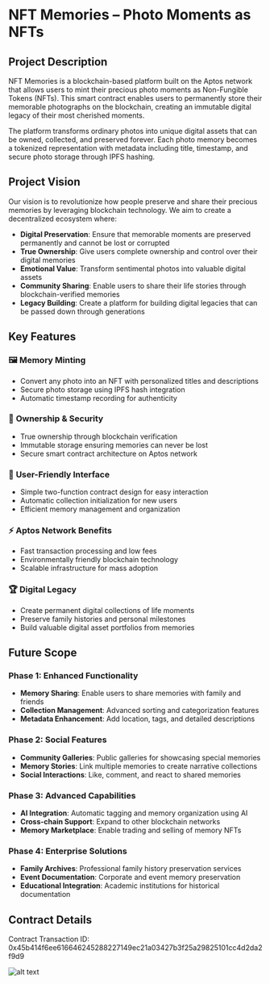 # NFT Memories – Photo Moments as NFTs

## Project Description

NFT Memories is a blockchain-based platform built on the Aptos network that allows users to mint their precious photo moments as Non-Fungible Tokens (NFTs). This smart contract enables users to permanently store their memorable photographs on the blockchain, creating an immutable digital legacy of their most cherished moments.

The platform transforms ordinary photos into unique digital assets that can be owned, collected, and preserved forever. Each photo memory becomes a tokenized representation with metadata including title, timestamp, and secure photo storage through IPFS hashing.

## Project Vision

Our vision is to revolutionize how people preserve and share their precious memories by leveraging blockchain technology. We aim to create a decentralized ecosystem where:

- **Digital Preservation**: Ensure that memorable moments are preserved permanently and cannot be lost or corrupted
- **True Ownership**: Give users complete ownership and control over their digital memories
- **Emotional Value**: Transform sentimental photos into valuable digital assets
- **Community Sharing**: Enable users to share their life stories through blockchain-verified memories
- **Legacy Building**: Create a platform for building digital legacies that can be passed down through generations

## Key Features

### 🖼️ **Memory Minting**
- Convert any photo into an NFT with personalized titles and descriptions
- Secure photo storage using IPFS hash integration
- Automatic timestamp recording for authenticity

### 🔐 **Ownership & Security**
- True ownership through blockchain verification
- Immutable storage ensuring memories can never be lost
- Secure smart contract architecture on Aptos network

### 📱 **User-Friendly Interface**
- Simple two-function contract design for easy interaction
- Automatic collection initialization for new users
- Efficient memory management and organization

### ⚡ **Aptos Network Benefits**
- Fast transaction processing and low fees
- Environmentally friendly blockchain technology
- Scalable infrastructure for mass adoption

### 🏆 **Digital Legacy**
- Create permanent digital collections of life moments
- Preserve family histories and personal milestones
- Build valuable digital asset portfolios from memories

## Future Scope

### Phase 1: Enhanced Functionality
- **Memory Sharing**: Enable users to share memories with family and friends
- **Collection Management**: Advanced sorting and categorization features
- **Metadata Enhancement**: Add location, tags, and detailed descriptions

### Phase 2: Social Features
- **Community Galleries**: Public galleries for showcasing special memories
- **Memory Stories**: Link multiple memories to create narrative collections
- **Social Interactions**: Like, comment, and react to shared memories

### Phase 3: Advanced Capabilities
- **AI Integration**: Automatic tagging and memory organization using AI
- **Cross-chain Support**: Expand to other blockchain networks
- **Memory Marketplace**: Enable trading and selling of memory NFTs

### Phase 4: Enterprise Solutions
- **Family Archives**: Professional family history preservation services
- **Event Documentation**: Corporate and event memory preservation
- **Educational Integration**: Academic institutions for historical documentation

## Contract Details

Contract Transaction ID: 0x45b414f6ee616646245288227149ec21a03427b3f25a29825101cc4d2da2f9d9

![alt text](<Screenshot 2025-09-20 at 6.24.59 PM.png>)